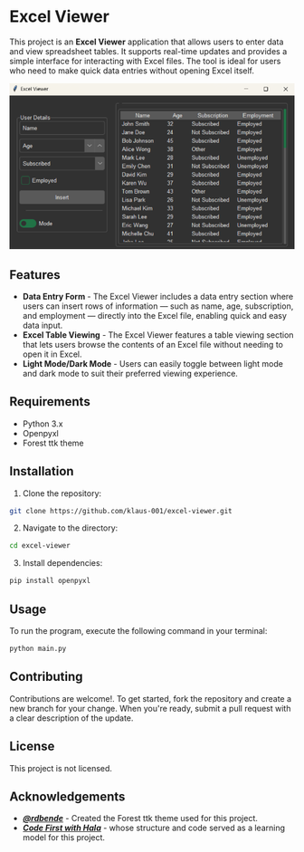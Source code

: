 # Excel Viewer

This project is an **Excel Viewer** application that allows users to enter data and view spreadsheet tables. It supports real-time updates and provides a simple interface for interacting with Excel files. The tool is ideal for users who need to make quick data entries without opening Excel itself.

![App Screenshot](screenshot.png)

## Features

- **Data Entry Form** - The Excel Viewer includes a data entry section where users can insert rows of information — such as name, age, subscription, and employment — directly into the Excel file, enabling quick and easy data input.
- **Excel Table Viewing** - The Excel Viewer features a table viewing section that lets users browse the contents of an Excel file without needing to open it in Excel.
- **Light Mode/Dark Mode** - Users can easily toggle between light mode and dark mode to suit their preferred viewing experience.

## Requirements

- Python 3.x
- Openpyxl
- Forest ttk theme

## Installation

1. Clone the repository:

```bash
git clone https://github.com/klaus-001/excel-viewer.git
```

2. Navigate to the directory:

```bash
cd excel-viewer
```

3. Install dependencies:

```bash
pip install openpyxl
```

## Usage

To run the program, execute the following command in your terminal:

```bash
python main.py
```

## Contributing

Contributions are welcome!. To get started, fork the repository and create a new branch for your change. When you're ready, submit a pull request with a clear description of the update.

## License

This project is not licensed.

## Acknowledgements

- [***@rdbende***](https://github.com/rdbende/Forest-ttk-theme) - Created the Forest ttk theme used for this project.
- [***Code First with Hala***](https://www.youtube.com/watch?v=8m4uDS_nyCk) - whose structure and code served as a learning model for this project.
